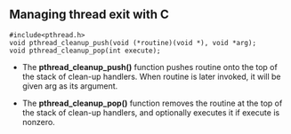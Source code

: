 ## Managing thread exit with C

```
#include<pthread.h>
void pthread_cleanup_push(void (*routine)(void *), void *arg);
void pthread_cleanup_pop(int execute);
```

- The **pthread_cleanup_push()** function pushes routine onto the top of the stack of clean-up handlers. When routine is later invoked, it will be given arg as its argument.

- The **pthread_cleanup_pop()** function removes the routine at  the  top  of the  stack  of clean-up handlers, and optionally executes it if execute is nonzero.


